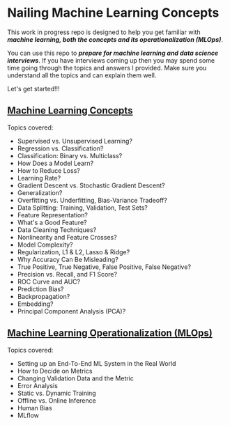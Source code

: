# Nailing Machine Learning Concepts

This work in progress repo is designed to help you get familiar with ***machine learning, both the concepts and its operationalization (MLOps)***.

You can use this repo to ***prepare for machine learning and data science interviews***. If you have interviews coming up then you may spend some time going through the topics and answers I provided. Make sure you understand all the topics and can explain them well.

Let's get started!!!

## [Machine Learning Concepts](concepts.md)

Topics covered:

- Supervised vs. Unsupervised Learning?
- Regression vs. Classification?
- Classification: Binary vs. Multiclass?
- How Does a Model Learn?
- How to Reduce Loss?
- Learning Rate?
- Gradient Descent vs. Stochastic Gradient Descent?
- Generalization?
- Overfitting vs. Underfitting, Bias-Variance Tradeoff?
- Data Splitting: Training, Validation, Test Sets?
- Feature Representation?
- What's a Good Feature?
- Data Cleaning Techniques?
- Nonlinearity and Feature Crosses?
- Model Complexity?
- Regularization, L1 & L2, Lasso & Ridge?
- Why Accuracy Can Be Misleading?
- True Positive, True Negative, False Positive, False Negative?
- Precision vs. Recall, and F1 Score?
- ROC Curve and AUC?
- Prediction Bias?
- Backpropagation?
- Embedding?
- Principal Component Analysis (PCA)?


## [Machine Learning Operationalization (MLOps)](mlops.md)

Topics covered:
- Setting up an End-To-End ML System in the Real World
- How to Decide on Metrics
- Changing Validation Data and the Metric
- Error Analysis
- Static vs. Dynamic Training
- Offline vs. Online Inference
- Human Bias
- MLflow
